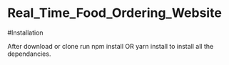 # Real_Time_Food_Ordering_Website

#Installation

After download or clone run npm install OR yarn install to install all the dependancies.
